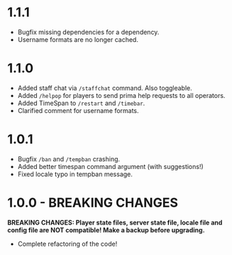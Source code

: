 # 1.1.1

- Bugfix missing dependencies for a dependency.
- Username formats are no longer cached.

# 1.1.0

- Added staff chat via `/staffchat` command. Also toggleable.
- Added `/helpop` for players to send prima help requests to all operators.
- Added TimeSpan to `/restart` and `/timebar`.
- Clarified comment for username formats.

# 1.0.1

- Bugfix `/ban` and `/tempban` crashing.
- Added better timespan command argument (with suggestions!)
- Fixed locale typo in tempban message.

# 1.0.0 - BREAKING CHANGES

**BREAKING CHANGES: Player state files, server state file, locale file and config file are NOT compatible! Make a backup before upgrading.**

- Complete refactoring of the code!